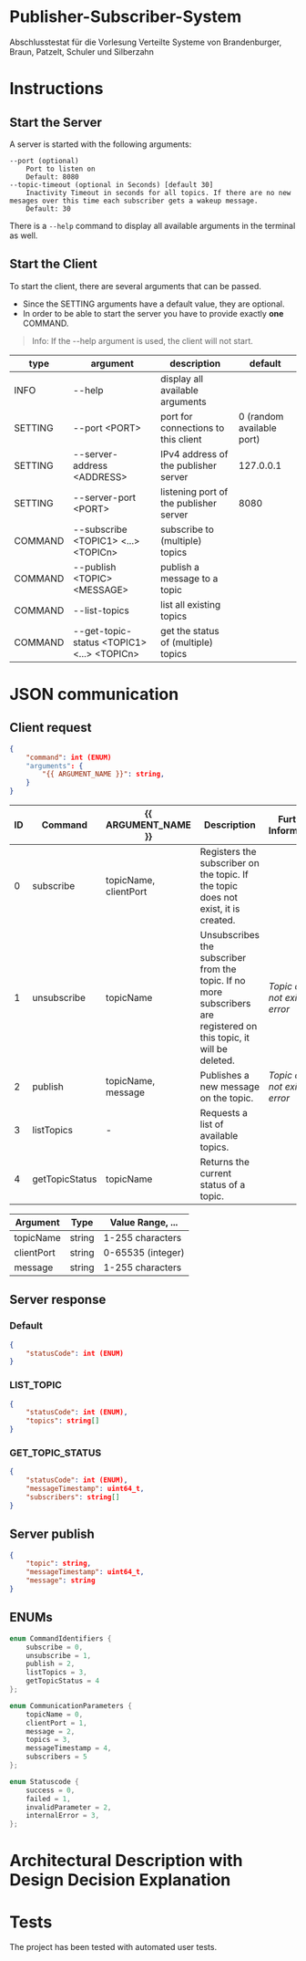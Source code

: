 # Publisher-Subscriber-System
Abschlusstestat für die Vorlesung Verteilte Systeme von Brandenburger, Braun, Patzelt, Schuler und Silberzahn

# Instructions

## Start the Server
A server is started with the following arguments:
```
--port (optional)
    Port to listen on
    Default: 8080
--topic-timeout (optional in Seconds) [default 30]
    Inactivity Timeout in seconds for all topics. If there are no new mesages over this time each subscriber gets a wakeup message.
    Default: 30
```

There is a `--help` command to display all available arguments in the terminal as well.

## Start the Client
To start the client, there are several arguments that can be passed.
- Since the SETTING arguments have a default value, they are optional.
- In order to be able to start the server you have to provide exactly **one** COMMAND.
> Info: If the --help argument is used, the client will not start.

type | argument | description | default
--- | --- | --- | ---
INFO | --help | display all available arguments
SETTING | --port &lt;PORT&gt;| port for connections to this client | 0 (random available port)
SETTING | --server-address &lt;ADDRESS&gt; | IPv4 address of the publisher server | 127.0.0.1
SETTING | --server-port &lt;PORT&gt; | listening port of the publisher server | 8080
COMMAND | --subscribe &lt;TOPIC1&gt; &lt;...&gt; &lt;TOPICn&gt; | subscribe to (multiple) topics
COMMAND | --publish &lt;TOPIC&gt; &lt;MESSAGE&gt; | publish a message to a topic
COMMAND | --list-topics | list all existing topics
COMMAND | --get-topic-status &lt;TOPIC1&gt; &lt;...&gt; &lt;TOPICn&gt; | get the status of (multiple) topics


# JSON communication

## Client request
```json
{
    "command": int (ENUM)
    "arguments": {
        "{{ ARGUMENT_NAME }}": string,
    }
}
```

ID | Command | {{ ARGUMENT_NAME }} | Description | Further Information
--- | --- | --- | --- | ---
0 | subscribe | topicName, clientPort | Registers the subscriber on the topic. If the topic does not exist, it is created. | 
1 | unsubscribe | topicName | Unsubscribes the subscriber from the topic. If no more subscribers are registered on this topic, it will be deleted. | *Topic does not exist → error* <!--TODO:-->
2 | publish | topicName, message | Publishes a new message on the topic. | *Topic does not exist → error* <!--TODO:-->
3 | listTopics | - | Requests a list of available topics. |
4 | getTopicStatus | topicName | Returns the current status of a topic. |

Argument | Type | Value Range, ...
--- | --- | ---
topicName | string | 1-255 characters
clientPort | string | 0-65535 (integer)
message | string | 1-255 characters 

## Server response

### Default
```json
{
    "statusCode": int (ENUM)
}
```

### LIST_TOPIC
```json
{
    "statusCode": int (ENUM),
    "topics": string[]
}
```

### GET_TOPIC_STATUS
```json
{
    "statusCode": int (ENUM),
    "messageTimestamp": uint64_t,
    "subscribers": string[]
}
```

## Server publish
```json
{
    "topic": string,
    "messageTimestamp": uint64_t,
    "message": string
}
```

## ENUMs

```c++
enum CommandIdentifiers {
    subscribe = 0,
    unsubscribe = 1,
    publish = 2,
    listTopics = 3,
    getTopicStatus = 4
};
```

```c++
enum CommunicationParameters {
    topicName = 0,
    clientPort = 1,
    message = 2,
    topics = 3,
    messageTimestamp = 4,
    subscribers = 5
};
```

```c++
enum Statuscode {
    success = 0,
    failed = 1,
    invalidParameter = 2,
    internalError = 3,
};
```

# Architectural Description with Design Decision Explanation

<!--TODO:-->

# Tests

The project has been tested with automated user tests.
